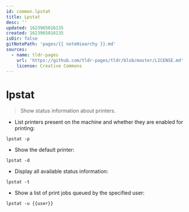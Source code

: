 ```yaml
---
id: common.lpstat
title: Lpstat
desc: ''
updated: 1623965016135
created: 1623965016135
isDir: false
gitNotePath: 'pages/{{ noteHiearchy }}.md'
sources:
  - name: tldr-pages
    url: 'https://github.com/tldr-pages/tldr/blob/master/LICENSE.md'
    license: Creative Commons
---
```

# lpstat

> Show status information about printers.

- List printers present on the machine and whether they are enabled for printing:

`lpstat -p`

- Show the default printer:

`lpstat -d`

- Display all available status information:

`lpstat -t`

- Show a list of print jobs queued by the specified user:

`lpstat -u {{user}}`

